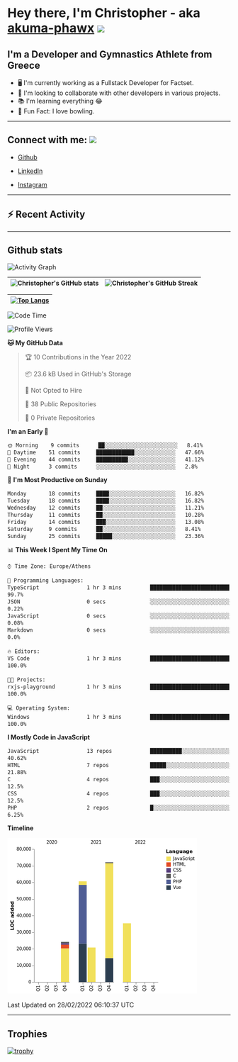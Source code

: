 # Hey there, I'm Christopher - aka [akuma-phawx](https://github.com/akuma-phawx) <img src = "https://raw.githubusercontent.com/MartinHeinz/MartinHeinz/master/wave.gif" width = 50px>

## I'm a Developer and Gymnastics Athlete from Greece

- 🖥️ I'm currently working as a Fullstack Developer for Factset.
- 🤲 I'm looking to collaborate with other developers in various projects.
- 📚 I'm learning everything 😂
- 🎳 Fun Fact: I love bowling.

---

## Connect with me: <img src='https://raw.githubusercontent.com/ShahriarShafin/ShahriarShafin/main/Assets/handshake.gif' width="100px">

- [Github](https://github.com/akuma-phawx)

- [LinkedIn](https://www.linkedin.com/in/christopher-vradis-3b9a68151/)

- [Instagram](https://www.instagram.com/chris.vrd_sw/)

---

## ⚡ Recent Activity

<!--START_SECTION:activity-->
<!--END_SECTION:activity-->

---

## Github stats

![Activity Graph](https://activity-graph.herokuapp.com/graph?username=akuma-phawx&theme=dracula)

| ![Christopher's GitHub stats](https://github-readme-stats.vercel.app/api?username=akuma-phawx&show_icons=true&theme=dracula) | ![Christopher's GitHub Streak](https://github-readme-streak-stats.herokuapp.com/?user=akuma-phawx&theme=dracula) |
| ---------------------------------------------------------------------------------------------------------------------------- | ---------------------------------------------------------------------------------------------------------------- |

| [![Top Langs](https://github-readme-stats.vercel.app/api/top-langs/?username=akuma-phawx&show_icons=true&theme=radical)](https://github.com/akuma-phawx/github-readme-stats) |
| ---------------------------------------------------------------------------------------------------------------------------------------------------------------------------- |

<!--START_SECTION:waka-->
![Code Time](http://img.shields.io/badge/Code%20Time-27%20hrs%2023%20mins-blue)

![Profile Views](http://img.shields.io/badge/Profile%20Views-0-blue)

**🐱 My GitHub Data** 

> 🏆 10 Contributions in the Year 2022
 > 
> 📦 23.6 kB Used in GitHub's Storage 
 > 
> 🚫 Not Opted to Hire
 > 
> 📜 38 Public Repositories 
 > 
> 🔑 0 Private Repositories  
 > 
**I'm an Early 🐤** 

```text
🌞 Morning    9 commits      ██░░░░░░░░░░░░░░░░░░░░░░░   8.41% 
🌆 Daytime    51 commits     ████████████░░░░░░░░░░░░░   47.66% 
🌃 Evening    44 commits     ██████████░░░░░░░░░░░░░░░   41.12% 
🌙 Night      3 commits      ░░░░░░░░░░░░░░░░░░░░░░░░░   2.8%

```
📅 **I'm Most Productive on Sunday** 

```text
Monday       18 commits     ████░░░░░░░░░░░░░░░░░░░░░   16.82% 
Tuesday      18 commits     ████░░░░░░░░░░░░░░░░░░░░░   16.82% 
Wednesday    12 commits     ██░░░░░░░░░░░░░░░░░░░░░░░   11.21% 
Thursday     11 commits     ██░░░░░░░░░░░░░░░░░░░░░░░   10.28% 
Friday       14 commits     ███░░░░░░░░░░░░░░░░░░░░░░   13.08% 
Saturday     9 commits      ██░░░░░░░░░░░░░░░░░░░░░░░   8.41% 
Sunday       25 commits     █████░░░░░░░░░░░░░░░░░░░░   23.36%

```


📊 **This Week I Spent My Time On** 

```text
⌚︎ Time Zone: Europe/Athens

💬 Programming Languages: 
TypeScript               1 hr 3 mins         █████████████████████████   99.7% 
JSON                     0 secs              ░░░░░░░░░░░░░░░░░░░░░░░░░   0.22% 
JavaScript               0 secs              ░░░░░░░░░░░░░░░░░░░░░░░░░   0.08% 
Markdown                 0 secs              ░░░░░░░░░░░░░░░░░░░░░░░░░   0.0%

🔥 Editors: 
VS Code                  1 hr 3 mins         █████████████████████████   100.0%

🐱‍💻 Projects: 
rxjs-playground          1 hr 3 mins         █████████████████████████   100.0%

💻 Operating System: 
Windows                  1 hr 3 mins         █████████████████████████   100.0%

```

**I Mostly Code in JavaScript** 

```text
JavaScript               13 repos            ██████████░░░░░░░░░░░░░░░   40.62% 
HTML                     7 repos             █████░░░░░░░░░░░░░░░░░░░░   21.88% 
C                        4 repos             ███░░░░░░░░░░░░░░░░░░░░░░   12.5% 
CSS                      4 repos             ███░░░░░░░░░░░░░░░░░░░░░░   12.5% 
PHP                      2 repos             █░░░░░░░░░░░░░░░░░░░░░░░░   6.25%

```


**Timeline**

![Chart not found](https://raw.githubusercontent.com/akuma-phawx/akuma-phawx/main/charts/bar_graph.png) 


 Last Updated on 28/02/2022 06:10:37 UTC
<!--END_SECTION:waka-->

---

## Trophies

[![trophy](https://github-profile-trophy.vercel.app/?username=akuma-phawx&theme=onedark)](https://github.com/ryo-ma/github-profile-trophy)
